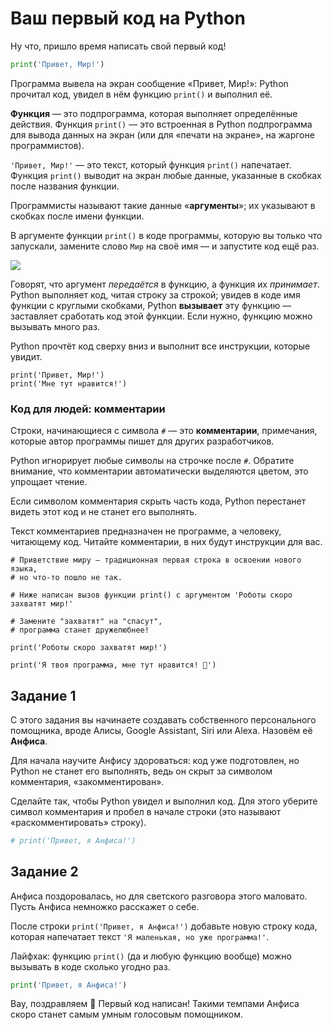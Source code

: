 # Ваш первый код на Python

Ну что, пришло время написать свой первый код!

```python
print('Привет, Мир!')
```

Программа вывела на экран сообщение «Привет, Мир!»: Python прочитал код, увидел в нём функцию `print()` и выполнил её.

**Функция** — это подпрограмма, которая выполняет определённые действия. Функция `print()` — это встроенная в Python подпрограмма для вывода данных на экран (или для «печати на экране», на жаргоне программистов).

`'Привет, Мир!'` — это текст, который функция `print()` напечатает. Функция `print()` выводит на экран любые данные, указанные в скобках после названия функции.

Программисты называют такие данные «**аргументы**»; их указывают в скобках после имени функции.

В аргументе функции `print()` в коде программы, которую вы только что запускали, замените слово `Мир` на своё имя — и запустите код ещё раз.

![](https://pictures.s3.yandex.net/resources/S0_14_1671392721.png)

Говорят, что аргумент _передаётся_ в функцию, а функция их _принимает_. Python выполняет код, читая строку за строкой; увидев в коде имя функции с круглыми скобками, Python **вызывает** эту функцию — заставляет сработать код этой функции. Если нужно, функцию можно вызывать много раз.

Python прочтёт код сверху вниз и выполнит все инструкции, которые увидит.
```
print('Привет, Мир!')
print('Мне тут нравится!')
```

### Код для людей: комментарии

Строки, начинающиеся с символа `#` — это **комментарии**, примечания, которые автор программы пишет для других разработчиков.

Python игнорирует любые символы на строчке после `#`. Обратите внимание, что комментарии автоматически выделяются цветом, это упрощает чтение.

Если символом комментария скрыть часть кода, Python перестанет видеть этот код и не станет его выполнять.

Текст комментариев предназначен не программе, а человеку, читающему код. Читайте комментарии, в них будут инструкции для вас.

```
# Приветствие миру — традиционная первая строка в освоении нового языка, 
# но что-то пошло не так.

# Ниже написан вызов функции print() с аргументом 'Роботы скоро захватят мир!'

# Замените "захватят" на "спасут",
# программа станет дружелюбнее!

print('Роботы скоро захватят мир!')

print('Я твоя программа, мне тут нравится! 👾')
```

## Задание 1

С этого задания вы начинаете создавать собственного персонального помощника, вроде Алисы, Google Assistant, Siri или Alexa. Назовём её **Анфиса**.

Для начала научите Анфису здороваться: код уже подготовлен, но Python не станет его выполнять, ведь он скрыт за символом комментария, «закомментирован».

Сделайте так, чтобы Python увидел и выполнил код. Для этого уберите символ комментария и пробел в начале строки (это называют «раскомментировать» строку).

```python
# print('Привет, я Анфиса!')
```
## Задание 2

Анфиса поздоровалась, но для светского разговора этого маловато. Пусть Анфиса немножко расскажет о себе.

После строки `print('Привет, я Анфиса!')` добавьте новую строку кода, которая напечатает текст `'Я маленькая, но уже программа!'`.

Лайфхак: функцию `print()` (да и любую функцию вообще) можно вызывать в коде сколько угодно раз.

```python
print('Привет, я Анфиса!')
```

Вау, поздравляем 🥳 Первый код написан! Такими темпами Анфиса скоро станет самым умным голосовым помощником.